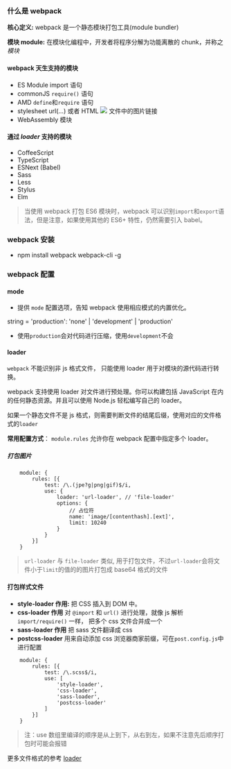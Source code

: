 ### 什么是 webpack

**核心定义:** webpack 是一个静态模块打包工具(module bundler)

**模块 module:** 在模块化编程中，开发者将程序分解为功能离散的 chunk，并称之*模块*

#### webpack 天生支持的模块

- ES Module import 语句
- commonJS `require()` 语句
- AMD `define`和`require` 语句
- stylesheet url(...) 或者 HTML <img src=...> 文件中的图片链接
- WebAssembly 模块

#### 通过 _loader_ 支持的模块

- CoffeeScript
- TypeScript
- ESNext (Babel)
- Sass
- Less
- Stylus
- Elm

> 当使用 webpack 打包 ES6 模块时，webpack 可以识别`import`和`export`语法，但是注意，如果使用其他的 ES6+ 特性，仍然需要引入 babel。

### webpack 安装

- npm install webpack webpack-cli -g

### webpack 配置

#### mode

- 提供 `mode` 配置选项，告知 webpack 使用相应模式的内置优化。

string = 'production': 'none' | 'development' | 'production'

- 使用`production`会对代码进行压缩，使用`development`不会

#### loader

`webpack` 不能识别非 js 格式文件， 只能使用 loader 用于对模块的源代码进行转换。

webpack 支持使用 loader 对文件进行预处理。你可以构建包括 JavaScript 在内的任何静态资源。并且可以使用 Node.js 轻松编写自己的 loader。

如果一个静态文件不是 js 格式，则需要判断文件的结尾后缀，使用对应的文件格式的`loader`

**常用配置方式**： `module.rules` 允许你在 webpack 配置中指定多个 loader。

##### 打包图片

```
    module: {
        rules: [{
            test: /\.(jpe?g|png|gif)$/i,
            use: {
                loader: 'url-loader', // 'file-loader'
                options: {
                    // 占位符
                    name: 'image/[contenthash].[ext]',
                    limit: 10240
                }
            }
        }]
    }
```

> `url-loader` 与 `file-loader` 类似, 用于打包文件，不过`url-loader`会将文件小于`limit`的值的的图片打包成 base64 格式的文件

#### 打包样式文件

- **style-loader 作用:** 把 CSS 插入到 DOM 中。
- **css-loader 作用** 对 `@import` 和 `url()` 进行处理，就像 js 解析 `import/require()` 一样， 把多个 css 文件合并成一个
- **sass-loader 作用** 把 sass 文件翻译成 css
- **postcss-loader** 用来自动添加 css 浏览器商家前缀，可在`post.config.js`中进行配置

```
    module: {
        rules: [{
            test: /\.scss$/i,
            use: [
                'style-loader',
				'css-loader',
				'sass-loader',
				'postcss-loader'
            ]
        }]
    }
```

> 注：use 数组里编译的顺序是从上到下，从右到左，如果不注意先后顺序打包时可能会报错

更多文件格式的参考 [loader](https://webpack.docschina.org/loaders/)
